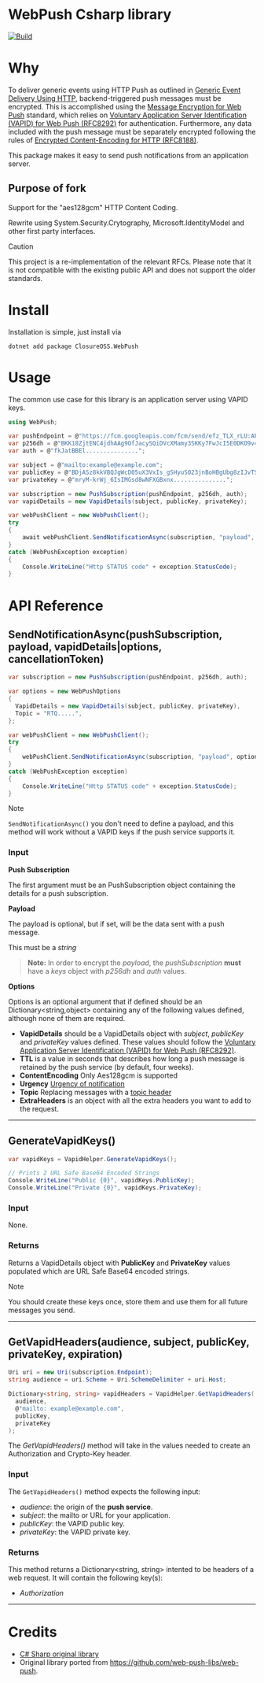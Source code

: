 # WebPush Csharp library

[![Build](https://github.com/closureOSS/webpush-csharp/actions/workflows/dotnet.yml/badge.svg)](https://github.com/closureOSS/webpush-csharp/actions/workflows/dotnet.yml)

# Why

To deliver generic events using HTTP Push as outlined in [Generic Event Delivery Using HTTP](https://datatracker.ietf.org/doc/html/rfc8030), backend-triggered push messages must be encrypted. This is accomplished using the [Message Encryption for Web Push](https://datatracker.ietf.org/doc/html/rfc8291) standard, which relies on [Voluntary Application Server Identification (VAPID) for Web Push (RFC8292)](https://datatracker.ietf.org/doc/html/rfc8292) for authentication. Furthermore, any data included with the push message must be separately encrypted following the rules of [Encrypted Content-Encoding for HTTP (RFC8188)](https://datatracker.ietf.org/doc/html/rfc8188).

This package makes it easy to send push notifications from an application server.

## Purpose of fork

Support for the "aes128gcm" HTTP Content Coding.

Rewrite using System.Security.Crytography, Microsoft.IdentityModel and other first party interfaces.

> [!CAUTION]
> This project is a re-implementation of the relevant RFCs. Please note that it is not compatible with the existing public API and does not support the older standards.

# Install

Installation is simple, just install via

```shell
dotnet add package ClosureOSS.WebPush
```

# Usage

The common use case for this library is an application server using VAPID keys.

```csharp
using WebPush;

var pushEndpoint = @"https://fcm.googleapis.com/fcm/send/efz_TLX_rLU:APA91bE6U0iybLYvv0F3mf6uDLB6....";
var p256dh = @"BKK18ZjtENC4jdhAAg9OfJacySQiDVcXMamy3SKKy7FwJcI5E0DKO9v4V2Pb8NnAPN4EVdmhO............";
var auth = @"fkJatBBEl...............";

var subject = @"mailto:example@example.com";
var publicKey = @"BDjASz8kkVBQJgWcD05uX3VxIs_gSHyuS023jnBoHBgUbg8zIJvTSQytR8MP4Z3-kzcGNVnM...............";
var privateKey = @"mryM-krWj_6IsIMGsd8wNFXGBxnx...............";

var subscription = new PushSubscription(pushEndpoint, p256dh, auth);
var vapidDetails = new VapidDetails(subject, publicKey, privateKey);

var webPushClient = new WebPushClient();
try
{
	await webPushClient.SendNotificationAsync(subscription, "payload", vapidDetails);
}
catch (WebPushException exception)
{
	Console.WriteLine("Http STATUS code" + exception.StatusCode);
}
```

# API Reference

## SendNotificationAsync(pushSubscription, payload, vapidDetails|options, cancellationToken)

```csharp
var subscription = new PushSubscription(pushEndpoint, p256dh, auth);

var options = new WebPushOptions
{
  VapidDetails = new VapidDetails(subject, publicKey, privateKey),
  Topic = "RTQ.....",
};

var webPushClient = new WebPushClient();
try
{
	webPushClient.SendNotificationAsync(subscription, "payload", options);
}
catch (WebPushException exception)
{
	Console.WriteLine("Http STATUS code" + exception.StatusCode);
}
```

> [!NOTE]
> `SendNotificationAsync()` you don't need to define a payload, and this method will work without a VAPID keys if the push service supports it.

### Input

**Push Subscription**

The first argument must be an PushSubscription object containing the details for a push subscription.

**Payload**

The payload is optional, but if set, will be the data sent with a push
message.

This must be a _string_

> **Note:** In order to encrypt the _payload_, the _pushSubscription_ **must**
> have a _keys_ object with _p256dh_ and _auth_ values.

**Options**

Options is an optional argument that if defined should be an Dictionary<string,object> containing any of the following values defined, although none of them are required.

- **VapidDetails** should be a VapidDetails object with _subject_, _publicKey_ and
  _privateKey_ values defined. These values should follow the [Voluntary Application Server Identification (VAPID) for Web Push (RFC8292)](https://datatracker.ietf.org/doc/html/rfc8292).
- **TTL** is a value in seconds that describes how long a push message is
  retained by the push service (by default, four weeks).
- **ContentEncoding** Only Aes128gcm is supported
- **Urgency** [Urgency of notification](https://datatracker.ietf.org/doc/html/rfc8030#section-5.3)
- **Topic** Replacing messages with a [topic header](https://datatracker.ietf.org/doc/html/rfc8030#section-5.4)
- **ExtraHeaders** is an object with all the extra headers you want to add to the request.

<hr />

## GenerateVapidKeys()

```csharp
var vapidKeys = VapidHelper.GenerateVapidKeys();

// Prints 2 URL Safe Base64 Encoded Strings
Console.WriteLine("Public {0}", vapidKeys.PublicKey);
Console.WriteLine("Private {0}", vapidKeys.PrivateKey);
```

### Input

None.

### Returns

Returns a VapidDetails object with **PublicKey** and **PrivateKey** values populated which are URL Safe Base64 encoded strings.

> [!NOTE]
> You should create these keys once, store them and use them for all future messages you send.

---

## GetVapidHeaders(audience, subject, publicKey, privateKey, expiration)

```csharp
Uri uri = new Uri(subscription.Endpoint);
string audience = uri.Scheme + Uri.SchemeDelimiter + uri.Host;

Dictionary<string, string> vapidHeaders = VapidHelper.GetVapidHeaders(
  audience,
  @"mailto: example@example.com",
  publicKey,
  privateKey
);
```

The _GetVapidHeaders()_ method will take in the values needed to create an Authorization and Crypto-Key header.

### Input

The `GetVapidHeaders()` method expects the following input:

- _audience_: the origin of the **push service**.
- _subject_: the mailto or URL for your application.
- _publicKey_: the VAPID public key.
- _privateKey_: the VAPID private key.

### Returns

This method returns a Dictionary<string, string> intented to be headers of a web request. It will contain the following key(s):

- _Authorization_

---

# Credits

- [C# Sharp original library ](https://github.com/web-push-libs/web-push-csharp)
- Original library ported from https://github.com/web-push-libs/web-push.
